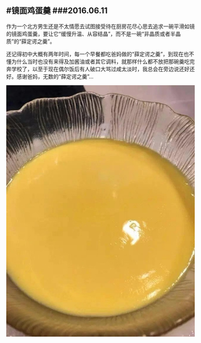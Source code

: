 #镜面鸡蛋羹
###2016.06.11
---

作为一个北方男生还是不太情愿去试图接受待在厨房花尽心思去追求一碗平滑如镜的镜面鸡蛋羹，要让它“缓慢升温、从容结晶”，而不是一碗“非晶质或者半晶质”的“薛定谔之羹”。

还记得初中大概有两年时间，每一个早餐都吃爸妈做的“薛定谔之羹”，到现在也不懂为什么当时也没有来得及加酱油或者其它调料，就那样什么都不放把那碗羹吃完奔学校了，以至于现在偶尔饭后有人破口大骂过咸太淡时，我总会在旁边说还好还好。感谢爸妈，无数的“薛定谔之羹”...

![](images/002.jpg)